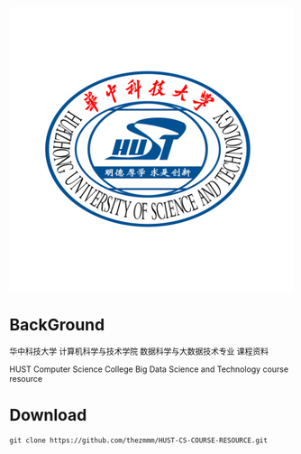 ![HUST logo](./img/hust.png)


# BackGround

华中科技大学 计算机科学与技术学院 数据科学与大数据技术专业 课程资料

HUST Computer Science College Big Data Science and Technology course resource

# Download

```
git clone https://github.com/thezmmm/HUST-CS-COURSE-RESOURCE.git
```

